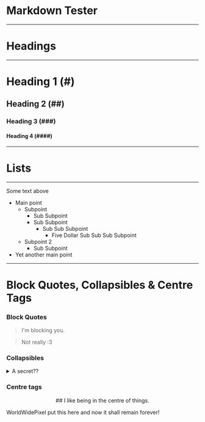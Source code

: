 # Markdown Tester

---

# Headings

<hr>

# Heading 1 (\#)

## Heading 2 (\#\#)

### Heading 3 (\#\#\#)

#### Heading 4 (\#\#\#\#)

---

# Lists

<hr>

Some text above

- Main point
  - Subpoint
    - Sub Subpoint
    - Sub Subpoint
      - Sub Sub Subpoint
        - Five Dollar Sub Sub Sub Subpoint
  - Subpoint 2
    - Sub Subpoint
- Yet another main point

---

# Block Quotes, Collapsibles & Centre Tags

### Block Quotes

> I'm blocking you.

> Not really :3

### Collapsibles

<details>
<summary>A secret??</summary>

## Secret secrets

Now I can tell you all of my deepest and darkest secrets!

First of all, I ⡟❹ⵄ⦨♕⎂ ⛩⓯ⶵ⬏ⴹ.

</details>

### Centre tags

<center>
## I like being in the centre of things.
</center>

WorldWidePixel put this here and now it shall remain forever!
